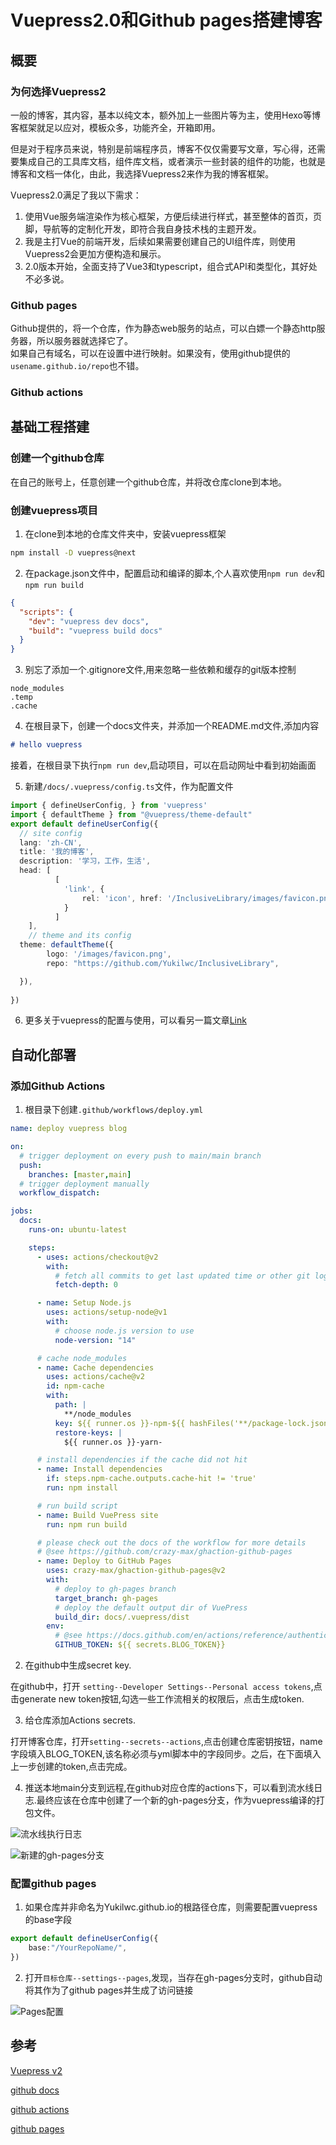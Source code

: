 # Vuepress2.0和Github pages搭建博客

## 概要

### 为何选择Vuepress2

一般的博客，其内容，基本以纯文本，额外加上一些图片等为主，使用Hexo等博客框架就足以应对，模板众多，功能齐全，开箱即用。

但是对于程序员来说，特别是前端程序员，博客不仅仅需要写文章，写心得，还需要集成自己的工具库文档，组件库文档，或者演示一些封装的组件的功能，也就是博客和文档一体化，由此，我选择Vuepress2来作为我的博客框架。  

Vuepress2.0满足了我以下需求：
1. 使用Vue服务端渲染作为核心框架，方便后续进行样式，甚至整体的首页，页脚，导航等的定制化开发，即符合我自身技术栈的主题开发。
2. 我是主打Vue的前端开发，后续如果需要创建自己的UI组件库，则使用Vuepress2会更加方便构造和展示。
3. 2.0版本开始，全面支持了Vue3和typescript，组合式API和类型化，其好处不必多说。

### Github pages

Github提供的，将一个仓库，作为静态web服务的站点，可以白嫖一个静态http服务器，所以服务器就选择它了。  
如果自己有域名，可以在设置中进行映射。如果没有，使用github提供的 ```usename.github.io/repo```也不错。

### Github actions

## 基础工程搭建 

### 创建一个github仓库

在自己的账号上，任意创建一个github仓库，并将改仓库clone到本地。

### 创建vuepress项目

1. 在clone到本地的仓库文件夹中，安装vuepress框架

```sh
npm install -D vuepress@next
```

2. 在package.json文件中，配置启动和编译的脚本,个人喜欢使用```npm run dev```和```npm run build```

```json
{
  "scripts": {
    "dev": "vuepress dev docs",
    "build": "vuepress build docs"
  }
}
```

3. 别忘了添加一个.gitignore文件,用来忽略一些依赖和缓存的git版本控制

```
node_modules
.temp
.cache
```

4. 在根目录下，创建一个docs文件夹，并添加一个README.md文件,添加内容

```md
# hello vuepress
```
接着，在根目录下执行```npm run dev```,启动项目，可以在启动网址中看到初始画面

5. 新建```/docs/.vuepress/config.ts```文件，作为配置文件
```ts
import { defineUserConfig, } from 'vuepress'
import { defaultTheme } from "@vuepress/theme-default"
export default defineUserConfig({
  // site config
  lang: 'zh-CN',
  title: '我的博客',
  description: '学习，工作，生活',
  head: [
          [
            'link', {
                rel: 'icon', href: '/InclusiveLibrary/images/favicon.png'
            }
          ]
    ],
    // theme and its config
  theme: defaultTheme({
        logo: '/images/favicon.png',
        repo: "https://github.com/Yukilwc/InclusiveLibrary",

  }),
 
})
```
<!-- TODO: -->
6. 更多关于vuepress的配置与使用，可以看另一篇文章[Link]()

## 自动化部署

### 添加Github Actions

1. 根目录下创建```.github/workflows/deploy.yml```

```yml
name: deploy vuepress blog

on:
  # trigger deployment on every push to main/main branch
  push:
    branches: [master,main]
  # trigger deployment manually
  workflow_dispatch:

jobs:
  docs:
    runs-on: ubuntu-latest

    steps:
      - uses: actions/checkout@v2
        with:
          # fetch all commits to get last updated time or other git log info
          fetch-depth: 0

      - name: Setup Node.js
        uses: actions/setup-node@v1
        with:
          # choose node.js version to use
          node-version: "14"

      # cache node_modules
      - name: Cache dependencies
        uses: actions/cache@v2
        id: npm-cache
        with:
          path: |
            **/node_modules
          key: ${{ runner.os }}-npm-${{ hashFiles('**/package-lock.json') }}
          restore-keys: |
            ${{ runner.os }}-yarn-

      # install dependencies if the cache did not hit
      - name: Install dependencies
        if: steps.npm-cache.outputs.cache-hit != 'true'
        run: npm install

      # run build script
      - name: Build VuePress site
        run: npm run build

      # please check out the docs of the workflow for more details
      # @see https://github.com/crazy-max/ghaction-github-pages
      - name: Deploy to GitHub Pages
        uses: crazy-max/ghaction-github-pages@v2
        with:
          # deploy to gh-pages branch
          target_branch: gh-pages
          # deploy the default output dir of VuePress
          build_dir: docs/.vuepress/dist
        env:
          # @see https://docs.github.com/en/actions/reference/authentication-in-a-workflow#about-the-github_token-secret
          GITHUB_TOKEN: ${{ secrets.BLOG_TOKEN}}


```

2. 在github中生成secret key.

在github中，打开 ```setting--Developer Settings--Personal access tokens```,点击generate new token按钮,勾选一些工作流相关的权限后，点击生成token.

3. 给仓库添加Actions secrets.

打开博客仓库，打开```setting--secrets--actions```,点击创建仓库密钥按钮，name字段填入BLOG_TOKEN,该名称必须与yml脚本中的字段同步。之后，在下面填入上一步创建的token,点击完成。

4. 推送本地main分支到远程,在github对应仓库的actions下，可以看到流水线日志.最终应该在仓库中创建了一个新的gh-pages分支，作为vuepress编译的打包文件。

![流水线执行日志](./images/微信截图_20220309000002.png)

![新建的gh-pages分支](./images/微信截图_20220309000023.png)

### 配置github pages

1. 如果仓库并非命名为Yukilwc.github.io的根路径仓库，则需要配置vuepress的base字段

```ts
export default defineUserConfig({
    base:"/YourRepoName/",
})


```

2. 打开```目标仓库--settings--pages```,发现，当存在gh-pages分支时，github自动将其作为了github pages并生成了访问链接

![Pages配置](./images/微信截图_20220309000805.png)
## 参考

[Vuepress v2](https://v2.vuepress.vuejs.org/)

[github docs](https://docs.github.com/en/authentication/keeping-your-account-and-data-secure/creating-a-personal-access-token)

[github actions](https://docs.github.com/en/actions/quickstart)

[github pages](https://docs.github.com/en/pages/quickstart)